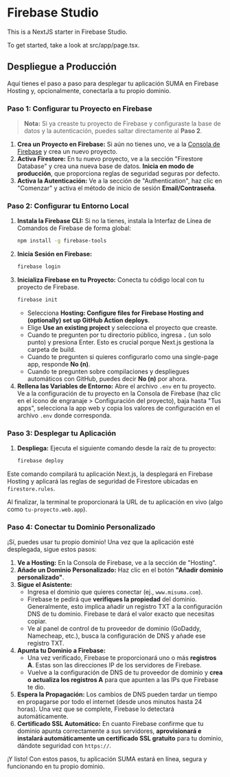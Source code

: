 # Firebase Studio

This is a NextJS starter in Firebase Studio.

To get started, take a look at src/app/page.tsx.

## Despliegue a Producción

Aquí tienes el paso a paso para desplegar tu aplicación SUMA en Firebase Hosting y, opcionalmente, conectarla a tu propio dominio.

### **Paso 1: Configurar tu Proyecto en Firebase**

> **Nota:** Si ya creaste tu proyecto de Firebase y configuraste la base de datos y la autenticación, puedes saltar directamente al **Paso 2**.

1.  **Crea un Proyecto en Firebase:** Si aún no tienes uno, ve a la [Consola de Firebase](https://console.firebase.google.com/) y crea un nuevo proyecto.
2.  **Activa Firestore:** En tu nuevo proyecto, ve a la sección "Firestore Database" y crea una nueva base de datos. **Inicia en modo de producción**, que proporciona reglas de seguridad seguras por defecto.
3.  **Activa la Autenticación:** Ve a la sección de "Authentication", haz clic en "Comenzar" y activa el método de inicio de sesión **Email/Contraseña**.

### **Paso 2: Configurar tu Entorno Local**

1.  **Instala la Firebase CLI:** Si no la tienes, instala la Interfaz de Línea de Comandos de Firebase de forma global:
    ```bash
    npm install -g firebase-tools
    ```
2.  **Inicia Sesión en Firebase:**
    ```bash
    firebase login
    ```
3.  **Inicializa Firebase en tu Proyecto:** Conecta tu código local con tu proyecto de Firebase.
    ```bash
    firebase init
    ```
    *   Selecciona **Hosting: Configure files for Firebase Hosting and (optionally) set up GitHub Action deploys**.
    *   Elige **Use an existing project** y selecciona el proyecto que creaste.
    *   Cuando te pregunten por tu directorio público, ingresa **`.`** (un solo punto) y presiona Enter. Esto es crucial porque Next.js gestiona la carpeta de build.
    *   Cuando te pregunten si quieres configurarlo como una single-page app, responde **No (n)**.
    *   Cuando te pregunten sobre compilaciones y despliegues automáticos con GitHub, puedes decir **No (n)** por ahora.
4.  **Rellena las Variables de Entorno:** Abre el archivo `.env` en tu proyecto. Ve a la configuración de tu proyecto en la Consola de Firebase (haz clic en el ícono de engranaje > Configuración del proyecto), baja hasta "Tus apps", selecciona la app web y copia los valores de configuración en el archivo `.env` donde corresponda.

### **Paso 3: Desplegar tu Aplicación**

1.  **Despliega:** Ejecuta el siguiente comando desde la raíz de tu proyecto:
    ```bash
    firebase deploy
    ```
Este comando compilará tu aplicación Next.js, la desplegará en Firebase Hosting y aplicará las reglas de seguridad de Firestore ubicadas en `firestore.rules`.

Al finalizar, la terminal te proporcionará la URL de tu aplicación en vivo (algo como `tu-proyecto.web.app`).

### **Paso 4: Conectar tu Dominio Personalizado**

¡Sí, puedes usar tu propio dominio! Una vez que la aplicación esté desplegada, sigue estos pasos:

1.  **Ve a Hosting:** En la Consola de Firebase, ve a la sección de "Hosting".
2.  **Añade un Dominio Personalizado:** Haz clic en el botón **"Añadir dominio personalizado"**.
3.  **Sigue el Asistente:**
    *   Ingresa el dominio que quieres conectar (ej., `www.misuma.com`).
    *   Firebase te pedirá que **verifiques la propiedad** del dominio. Generalmente, esto implica añadir un registro TXT a la configuración DNS de tu dominio. Firebase te dará el valor exacto que necesitas copiar.
    *   Ve al panel de control de tu proveedor de dominio (GoDaddy, Namecheap, etc.), busca la configuración de DNS y añade ese registro TXT.
4.  **Apunta tu Dominio a Firebase:**
    *   Una vez verificado, Firebase te proporcionará uno o más **registros A**. Estas son las direcciones IP de los servidores de Firebase.
    *   Vuelve a la configuración de DNS de tu proveedor de dominio y **crea o actualiza los registros A** para que apunten a las IPs que Firebase te dio.
5.  **Espera la Propagación:** Los cambios de DNS pueden tardar un tiempo en propagarse por todo el internet (desde unos minutos hasta 24 horas). Una vez que se complete, Firebase lo detectará automáticamente.
6.  **Certificado SSL Automático:** En cuanto Firebase confirme que tu dominio apunta correctamente a sus servidores, **aprovisionará e instalará automáticamente un certificado SSL gratuito** para tu dominio, dándote seguridad con `https://`.

¡Y listo! Con estos pasos, tu aplicación SUMA estará en línea, segura y funcionando en tu propio dominio.
